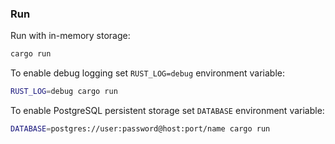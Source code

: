 ### Run
Run with in-memory storage:
```bash
cargo run
```

To enable debug logging set `RUST_LOG=debug` environment variable:
```bash
RUST_LOG=debug cargo run
```

To enable PostgreSQL persistent storage set `DATABASE` environment variable:
```bash
DATABASE=postgres://user:password@host:port/name cargo run
```